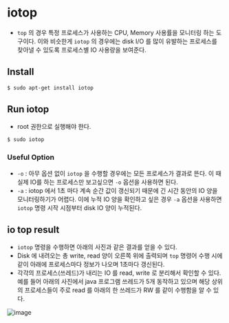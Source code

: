# iotop

- `top` 의 경우 특정 프로세스가 사용하는 CPU, Memory 사용률을 모니터링 하는 도구이다. 이와 비슷한게 `iotop` 의 경우에는 disk I/O 를 많이 유발하는 프로세스를 찾아낼 수 있도록 프로세스별 IO 사용량을 보여준다.


## Install

```bash
$ sudo apt-get install iotop
```

## Run iotop

- root 권한으로 실행해야 한다.
```bash
$ sudo iotop
```

### Useful Option 
- `-o` : 아무 옵션 없이 `iotop` 을 수행할 경우에는 모든 프로세스가 결과로 뜬다. 이 때 실제 IO를 하는 프로세스만 보고싶으면 `-o` 옵션을 사용하면 된다.
- `-a` : iotop 에서 1초 마다 계속 순간 값이 갱신되기 때문에 긴 시간 동안의 IO 양을 모니터링하기가 어렵다. 이에 누적 IO 양을 확인하고 싶은 경우 `-a` 옵션을 사용하면 `iotop` 명령 시작 시점부터 disk IO 양이 누적된다.


## io top result
- `iotop` 명령을 수행하면 아래의 사진과 같은 결과를 얻을 수 있다.
- Disk 에 내려오는 총 write, read 양이 오른쪽 위에 출력되며 `top` 명령어 수행 시에 같이 아래에 프로세스마다 정보가 나오며 1초마다 갱신된다.
- 각각의 프로세스(쓰레드)가 내리는 IO 를 read, write 로 분리해서 확인할 수 있다. 예를 들어 아래의 사진에서 java 프로그램 쓰레드가 5개 동작하고 있으며 해당 상위의 프로세스들이 주로 read 를 아래의 한 쓰레드가 RW 를 같이 수행함을 알 수 있다. 


![image](https://user-images.githubusercontent.com/18457707/77458152-0e4bce00-6e41-11ea-8ad7-418d086ca41d.png)
